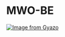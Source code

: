 # MWO-BE

[![Image from Gyazo](https://i.gyazo.com/33ab4c6049ac37b9689aff0c716b7991.png)](https://gyazo.com/33ab4c6049ac37b9689aff0c716b7991)

